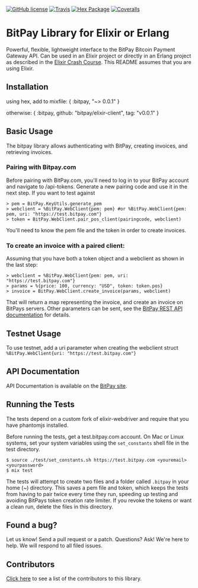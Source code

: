 [![GitHub license](https://img.shields.io/badge/license-MIT-blue.svg?style=flat-square)](https://raw.githubusercontent.com/bitpay/elixir-client/master/LICENSE.md)
[![Travis](https://img.shields.io/travis/bitpay/elixir-client.svg?style=flat-square)](https://travis-ci.org/bitpay/elixir-client)
[![Hex Package](https://img.shields.io/badge/hexpm-v0.0.1-plug.svg)](https://hex.pm/packages/bitpay)
[![Coveralls](https://img.shields.io/coveralls/bitapy/elixir-client.svg?style=flat-square)](https://coveralls.io/r/bitpay/elixir-client)

# BitPay Library for Elixir or Erlang
Powerful, flexible, lightweight interface to the BitPay Bitcoin Payment Gateway API. Can be used in an Elixir project or directly in an Erlang project as described in the [Elixir Crash Course](http://elixir-lang.org/crash-course.html). This README assumes that you are using Elixir.

## Installation

using hex, add to mixfile:
 { :bitpay, "~> 0.0.1" }

otherwise:
 { :bitpay, github: "bitpay/elixir-client", tag: "v0.0.1" }

## Basic Usage

The bitpay library allows authenticating with BitPay, creating invoices, and retrieving invoices.

### Pairing with Bitpay.com

Before pairing with BitPay.com, you'll need to log in to your BitPay account and navigate to /api-tokens. Generate a new pairing code and use it in the next step. If you want to test against

    > pem = BitPay.KeyUtils.generate_pem
    > webclient = %BitPay.WebClient{pem: pem} #or %BitPay.WebClient{pem: pem, uri: "https://test.bitpay.com"}
    > token = BitPay.WebClient.pair_pos_client(pairingcode, webclient)

You'll need to know the pem file and the token in order to create invoices.

### To create an invoice with a paired client:

Assuming that you have both a token object and a webclient as shown in the last step:

    > webclient = %BitPay.WebClient{pem: pem, uri: "https://test.bitpay.com"}
    > params = %{price: 100, currency: "USD", token: token.pos}
    > invoice = BitPay.WebClient.create_invoice(params, webclient)

That will return a map representing the invoice, and create an invoice on BitPays servers. Other parameters can be sent, see the [BitPay REST API documentation](https://bitpay.com/api#resource-Invoices) for details.

## Testnet Usage

  To use testnet, add a uri parameter when creating the webclient struct `%BitPay.WebClient{uri: "https://test.bitpay.com"}`


## API Documentation

API Documentation is available on the [BitPay site](https://bitpay.com/api).

## Running the Tests

The tests depend on a custom fork of elixir-webdriver and require that you have phantomjs installed.

Before running the tests, get a test.bitpay.com account. On Mac or Linux systems, set your system variables using the `set_constants` shell file in the test directory.

    $ source ./test/set_constants.sh https://test.bitpay.com <youremail> <yourpassword>
    $ mix test

The tests will attempt to create two files and a folder called `.bitpay` in your home (~) directory. This saves a pem file and token, which keeps the tests from having to pair twice every time they run, speeding up testing and avoiding BitPays token creation rate limiter. If you revoke the tokens or want a clean run, delete the files in this directory.

## Found a bug?
Let us know! Send a pull request or a patch. Questions? Ask! We're here to help. We will respond to all filed issues.

## Contributors
[Click here](https://github.com/philosodad/bitpay-elixir/graphs/contributors) to see a list of the contributors to this library.
